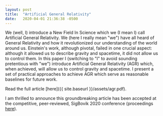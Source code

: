 ```yaml
---
layout: post
title:  "Artificial General Relativity"
date:   2020-04-01 21:36:38 -0500
---
```


We (well, I) introduce a New Field In Science which we (I mean I) call Artificial General Relativity. We
(here I really mean "we") have all heard of General Relativity and how it revolutionized our understanding of
the world around us. Einstein's work, although pivotal, failed in one crucial aspect: although it allowed us to
describe gravity and spacetime, it did not allow us to control them. In this paper I (switching to "I" to avoid
sounding pretentious with "we") introduce Artificial General Relativity (AGR) which, when achieved, will
allow us to control gravity and spacetime. I present a set of practical approaches to achieve AGR which serve
as reasonable baselines for future work.

Read the full article [here]({{ site.baseurl }}/assets/agr.pdf).

I am thrilled to announce this groundbreaking article has been accepted at the competitive, peer-reviewed,
SigBovik 2020 conference (proceedings [here](http://sigbovik.org/2020/proceedings.pdf)).
